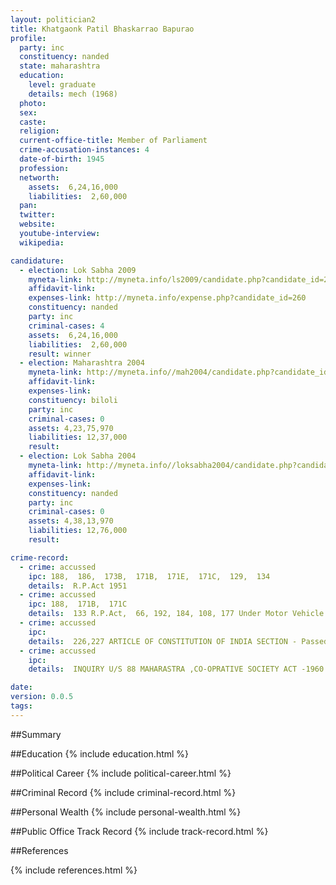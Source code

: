```yaml
---
layout: politician2
title: Khatgaonk Patil Bhaskarrao Bapurao
profile: 
  party: inc
  constituency: nanded
  state: maharashtra
  education: 
    level: graduate
    details: mech (1968)
  photo: 
  sex: 
  caste: 
  religion: 
  current-office-title: Member of Parliament
  crime-accusation-instances: 4
  date-of-birth: 1945
  profession: 
  networth: 
    assets:  6,24,16,000
    liabilities:  2,60,000
  pan: 
  twitter: 
  website: 
  youtube-interview: 
  wikipedia: 

candidature: 
  - election: Lok Sabha 2009
    myneta-link: http://myneta.info/ls2009/candidate.php?candidate_id=260
    affidavit-link: 
    expenses-link: http://myneta.info/expense.php?candidate_id=260
    constituency: nanded 
    party: inc
    criminal-cases: 4
    assets:  6,24,16,000
    liabilities:  2,60,000
    result: winner 
  - election: Maharashtra 2004
    myneta-link: http://myneta.info//mah2004/candidate.php?candidate_id=173
    affidavit-link: 
    expenses-link: 
    constituency: biloli 
    party: inc
    criminal-cases: 0
    assets: 4,23,75,970
    liabilities: 12,37,000
    result:  
  - election: Lok Sabha 2004
    myneta-link: http://myneta.info//loksabha2004/candidate.php?candidate_id=2550
    affidavit-link: 
    expenses-link: 
    constituency: nanded 
    party: inc
    criminal-cases: 0
    assets: 4,38,13,970
    liabilities: 12,76,000
    result:  

crime-record: 
  - crime: accussed
    ipc: 188,  186,  173B,  171B,  171E,  171C,  129,  134
    details:  R.P.Act 1951  
  - crime: accussed
    ipc: 188,  171B,  171C
    details:  133 R.P.Act,  66, 192, 184, 108, 177 Under Motor Vehicle Act & 134 B.P. Act  
  - crime: accussed
    ipc: 
    details:  226,227 ARTICLE OF CONSTITUTION OF INDIA SECTION - Passed by  SECTION 88 OF CO-OPERATIVE ACT  
  - crime: accussed
    ipc: 
    details:  INQUIRY U/S 88 MAHARASTRA ,CO-OPRATIVE SOCIETY ACT -1960  

date: 
version: 0.0.5
tags: 
---
```

##Summary


##Education
{% include education.html %}


##Political Career
{% include political-career.html %}


##Criminal Record
{% include criminal-record.html %}


##Personal Wealth
{% include personal-wealth.html %}


##Public Office Track Record
{% include track-record.html %}


##References


{% include references.html %}